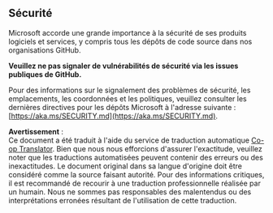 <!--
CO_OP_TRANSLATOR_METADATA:
{
  "original_hash": "7229f7490ea61a04330b79651ac4d37e",
  "translation_date": "2025-07-22T02:48:15+00:00",
  "source_file": "SECURITY.md",
  "language_code": "fr"
}
-->
## Sécurité

Microsoft accorde une grande importance à la sécurité de ses produits logiciels et services, y compris tous les dépôts de code source dans nos organisations GitHub.

**Veuillez ne pas signaler de vulnérabilités de sécurité via les issues publiques de GitHub.**

Pour des informations sur le signalement des problèmes de sécurité, les emplacements, les coordonnées et les politiques, veuillez consulter les dernières directives pour les dépôts Microsoft à l'adresse suivante : [https://aka.ms/SECURITY.md](https://aka.ms/SECURITY.md).

**Avertissement** :  
Ce document a été traduit à l'aide du service de traduction automatique [Co-op Translator](https://github.com/Azure/co-op-translator). Bien que nous nous efforcions d'assurer l'exactitude, veuillez noter que les traductions automatisées peuvent contenir des erreurs ou des inexactitudes. Le document original dans sa langue d'origine doit être considéré comme la source faisant autorité. Pour des informations critiques, il est recommandé de recourir à une traduction professionnelle réalisée par un humain. Nous ne sommes pas responsables des malentendus ou des interprétations erronées résultant de l'utilisation de cette traduction.
